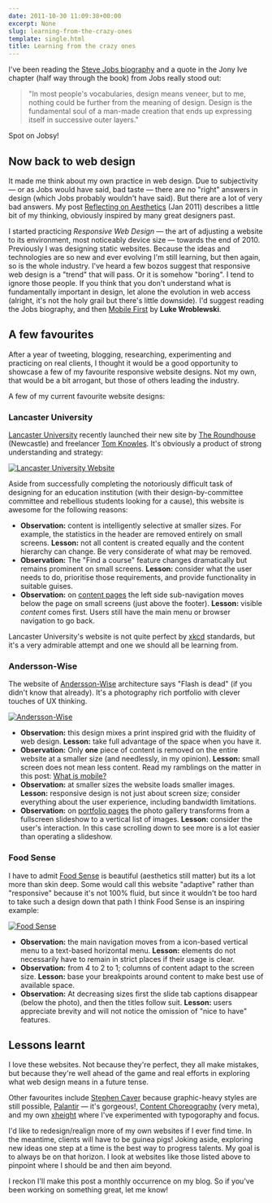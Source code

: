 ```yaml
---
date: 2011-10-30 11:09:38+00:00
excerpt: None
slug: learning-from-the-crazy-ones
template: single.html
title: Learning from the crazy ones
---
```


I've been reading the [Steve Jobs biography](http://www.amazon.com/Steve-Jobs-Walter-Isaacson/dp/1451648537) and a quote in the Jony Ive chapter (half way through the book) from Jobs really stood out:


<blockquote><p>"In most people's vocabularies, design means veneer, but to me, nothing could be further from the meaning of design. Design is the fundamental soul of a man-made creation that ends up expressing itself in successive outer layers."</p></blockquote>


Spot on Jobsy!


## Now back to web design


It made me think about my own practice in web design. Due to subjectivity — or as Jobs would have said, bad taste — there are no "right" answers in design (which Jobs probably wouldn't have said). But there are a lot of very bad answers. My post [Reflecting on Aesthetics](/2011/01/16/reflecting-on-aesthetics/) (Jan 2011) describes a little bit of my thinking, obviously inspired by many great designers past.

I started practicing _Responsive Web Design_ — the art of adjusting a website to its environment, most noticeably device size — towards the end of 2010. Previously I was designing static websites. Because the ideas and technologies are so new and ever evolving I'm still learning, but then again, so is the whole industry. I've heard a few bozos suggest that responsive web design is a "trend" that will pass. Or it is somehow "boring". I tend to ignore those people. If you think that you don't understand what is fundamentally important in design, let alone the evolution in web access (alright, it's not the holy grail but there's little downside). I'd suggest reading the Jobs biography, and then [Mobile First](http://www.abookapart.com/products/mobile-first) by **Luke Wroblewski**.


## A few favourites


After a year of tweeting, blogging, researching, experimenting and practicing on real clients, I thought it would be a good opportunity to showcase a few of my favourite responsive website designs. Not my own, that would be a bit arrogant, but those of others leading the industry.

A few of my current favourite website designs:


### Lancaster University


[Lancaster University](http://lancs.ac.uk/) recently launched their new site by [The Roundhouse](http://www.theroundhouse.co.uk/) (Newcastle) and freelancer [Tom Knowles](http://www.lwyd.co.uk/). It's obviously a product of strong understanding and strategy:

[![Lancaster University Website](/images/2011/10/lancs.png)](http://lancs.ac.uk/)

Aside from successfully completing the notoriously difficult task of designing for an education institution (with their design-by-committee committee and rebellious students looking for a cause), this website is awesome for the following reasons:

* **Observation:** content is intelligently selective at smaller sizes. For example, the statistics in the header are removed entirely on small screens. **Lesson:** not all content is created equally and the content hierarchy can change. Be very considerate of what may be removed.
* **Observation:** The "Find a course" feature changes dramatically but remains prominent on small screens. **Lesson:** consider what the user needs to do, prioritise those requirements, and provide functionality in suitable guises.
* **Observation:** on [content pages](http://lancs.ac.uk/research/world-class-research/) the left side sub-navigation moves below the page on small screens (just above the footer). **Lesson:** visible _content_ comes first. Users still have the main menu or browser navigation to go back.


Lancaster University's website is not quite perfect by [xkcd](http://xkcd.com/773/) standards, but it's a very admirable attempt and one we should all be learning from.


### Andersson-Wise


The website of [Andersson-Wise](http://www.anderssonwise.com/) architecture says "Flash is dead" (if you didn't know that already). It's a photography rich portfolio with clever touches of UX thinking.

[![Andersson-Wise](/images/2011/10/andersson-wise.png)](http://www.anderssonwise.com/)

* **Observation:** this design mixes a print inspired grid with the fluidity of web design. **Lesson:** take full advantage of the space when you have it.
* **Observation:** Only **one** piece of content is removed on the entire website at a smaller size (and needlessly, in my opinion). **Lesson:** small screen does not mean less content. Read my ramblings on the matter in this post: [What is mobile?](/2011/09/14/what-is-mobile/)
* **Observation:** at smaller sizes the website loads smaller images. **Lesson:** responsive design is not just about screen size; consider everything about the user experience, including bandwidth limitations.
* **Observation:** on [portfolio pages](http://www.anderssonwise.com/projects/id/29/) the photo gallery transforms from a fullscreen slideshow to a vertical list of images. **Lesson:** consider the user's interaction. In this case scrolling down to see more is a lot easier than operating a slideshow.




### Food Sense


I have to admit [Food Sense](http://foodsense.is/) is beautiful (aesthetics still matter) but its a lot more than skin deep. Some would call this website "adaptive" rather than "responsive" because it's not 100% fluid, but since it wouldn't be too hard to take such a design down that path I think Food Sense is an inspiring example:

[![Food Sense](/images/2011/10/foodsense.png)](http://foodsense.is/)

* **Observation:** the main navigation moves from a icon-based vertical menu to a text-based horizontal menu. **Lesson:** elements do not necessarily have to remain in strict places if their usage is clear.
* **Observation:** from 4 to 2 to 1; columns of content adapt to the screen size. **Lesson:** base your breakpoints around content to make best use of available space.
* **Observation:** At decreasing sizes first the slide tab captions disappear (below the photo), and then the titles follow suit. **Lesson:** users appreciate brevity and will not notice the omission of "nice to have" features.




## Lessons learnt


I love these websites. Not because they're perfect, they all make mistakes, but because they're well ahead of the game and real efforts in exploring what web design means in a future tense.

Other favourites include [Stephen Caver](http://stephencaver.com/) because graphic-heavy styles are still possible, [Palantir](http://www.palantir.net/) — it's gorgeous!, [Content Choreography](http://trentwalton.com/2011/07/14/content-choreography/) (very meta), and my own [xheight](http://xheight.dbushell.com) where I've experimented with typogoraphy and focus.

I'd like to redesign/realign more of my own websites if I ever find time. In the meantime, clients will have to be guinea pigs! Joking aside, exploring new ideas one step at a time is the best way to progress talents. My goal is to always be on that horizon. I look at websites like those listed above to pinpoint where I should be and then aim beyond.

I reckon I'll make this post a monthly occurrence on my blog. So if you've been working on something great, let me know!
